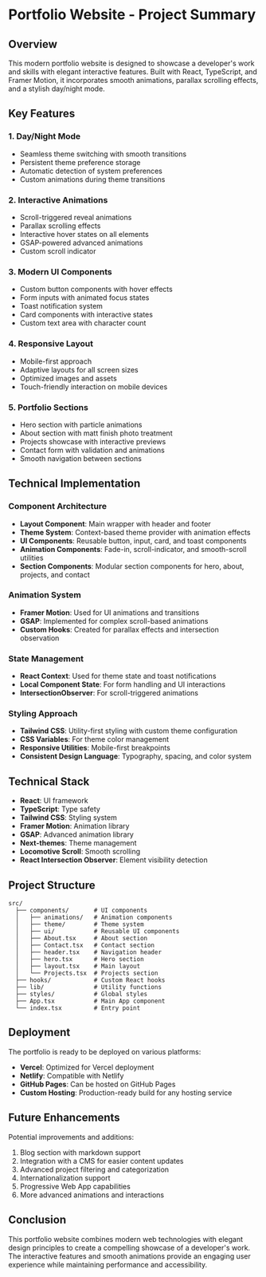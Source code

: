 # Portfolio Website - Project Summary

## Overview

This modern portfolio website is designed to showcase a developer's work and skills with elegant interactive features. Built with React, TypeScript, and Framer Motion, it incorporates smooth animations, parallax scrolling effects, and a stylish day/night mode.

## Key Features

### 1. Day/Night Mode
- Seamless theme switching with smooth transitions
- Persistent theme preference storage
- Automatic detection of system preferences
- Custom animations during theme transitions

### 2. Interactive Animations
- Scroll-triggered reveal animations
- Parallax scrolling effects
- Interactive hover states on all elements
- GSAP-powered advanced animations
- Custom scroll indicator

### 3. Modern UI Components
- Custom button components with hover effects
- Form inputs with animated focus states
- Toast notification system
- Card components with interactive states
- Custom text area with character count

### 4. Responsive Layout
- Mobile-first approach
- Adaptive layouts for all screen sizes
- Optimized images and assets
- Touch-friendly interaction on mobile devices

### 5. Portfolio Sections
- Hero section with particle animations
- About section with matt finish photo treatment
- Projects showcase with interactive previews
- Contact form with validation and animations
- Smooth navigation between sections

## Technical Implementation

### Component Architecture
- **Layout Component**: Main wrapper with header and footer
- **Theme System**: Context-based theme provider with animation effects
- **UI Components**: Reusable button, input, card, and toast components
- **Animation Components**: Fade-in, scroll-indicator, and smooth-scroll utilities
- **Section Components**: Modular section components for hero, about, projects, and contact

### Animation System
- **Framer Motion**: Used for UI animations and transitions
- **GSAP**: Implemented for complex scroll-based animations
- **Custom Hooks**: Created for parallax effects and intersection observation

### State Management
- **React Context**: Used for theme state and toast notifications
- **Local Component State**: For form handling and UI interactions
- **IntersectionObserver**: For scroll-triggered animations

### Styling Approach
- **Tailwind CSS**: Utility-first styling with custom theme configuration
- **CSS Variables**: For theme color management
- **Responsive Utilities**: Mobile-first breakpoints
- **Consistent Design Language**: Typography, spacing, and color system

## Technical Stack

- **React**: UI framework
- **TypeScript**: Type safety
- **Tailwind CSS**: Styling system
- **Framer Motion**: Animation library
- **GSAP**: Advanced animation library
- **Next-themes**: Theme management
- **Locomotive Scroll**: Smooth scrolling
- **React Intersection Observer**: Element visibility detection

## Project Structure

```
src/
  ├── components/       # UI components
  │   ├── animations/   # Animation components
  │   ├── theme/        # Theme system
  │   ├── ui/           # Reusable UI components
  │   ├── About.tsx     # About section
  │   ├── Contact.tsx   # Contact section
  │   ├── header.tsx    # Navigation header
  │   ├── hero.tsx      # Hero section
  │   ├── layout.tsx    # Main layout
  │   └── Projects.tsx  # Projects section
  ├── hooks/            # Custom React hooks
  ├── lib/              # Utility functions
  ├── styles/           # Global styles
  ├── App.tsx           # Main App component
  └── index.tsx         # Entry point
```

## Deployment

The portfolio is ready to be deployed on various platforms:

- **Vercel**: Optimized for Vercel deployment
- **Netlify**: Compatible with Netlify
- **GitHub Pages**: Can be hosted on GitHub Pages
- **Custom Hosting**: Production-ready build for any hosting service

## Future Enhancements

Potential improvements and additions:

1. Blog section with markdown support
2. Integration with a CMS for easier content updates
3. Advanced project filtering and categorization
4. Internationalization support
5. Progressive Web App capabilities
6. More advanced animations and interactions

## Conclusion

This portfolio website combines modern web technologies with elegant design principles to create a compelling showcase of a developer's work. The interactive features and smooth animations provide an engaging user experience while maintaining performance and accessibility.